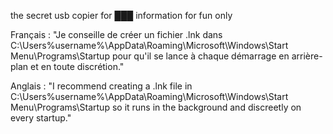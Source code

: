 the secret usb copier for ███ information for fun only

Français :
"Je conseille de créer un fichier .lnk dans C:\Users%username%\AppData\Roaming\Microsoft\Windows\Start Menu\Programs\Startup pour qu'il se lance à chaque démarrage en arrière-plan et en toute discrétion."

Anglais :
"I recommend creating a .lnk file in C:\Users%username%\AppData\Roaming\Microsoft\Windows\Start Menu\Programs\Startup so it runs in the background and discreetly on every startup."
